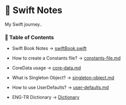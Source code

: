 # 📔 Swift Notes

My Swift journey..

### 📘 Table of Contents

- Swift Book Notes -> [swiftBook.swift](https://github.com/sametkoyuncu/swift-notes/blob/master/swiftBook.swift)
- How to create a Constants file? -> [constants-file.md](https://github.com/sametkoyuncu/swift-notes/blob/master/constants-file.md)
- CoreData usage -> [core-data.md](https://github.com/sametkoyuncu/swift-notes/blob/master/core-data.md)
- What is Singleton Object? -> [singleton-object.md](https://github.com/sametkoyuncu/swift-notes/blob/master/singleton-object.md)
- How to use UserDefaults? -> [user-defaults.md](https://github.com/sametkoyuncu/swift-notes/blob/master/user-defaults.md)

- ENG-TR Dictionary -> [Dictionary](https://github.com/sametkoyuncu/swift-notes/blob/master/dictionary.md)
